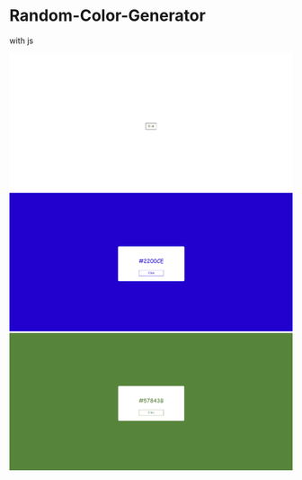 # Random-Color-Generator
 with js

![Picture 1](https://raw.githubusercontent.com/furkananter/Random-Color-Generator/main/pictures/1.png)
![Picture 2](https://raw.githubusercontent.com/furkananter/Random-Color-Generator/main/pictures/item-1.png)
![Picture 3](https://raw.githubusercontent.com/furkananter/Random-Color-Generator/main/pictures/item-2.png)
